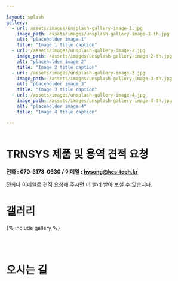 ```yaml
---

layout: splash
gallery:
  - url: assets/images/unsplash-gallery-image-1.jpg
    image_path: assets/images/unsplash-gallery-image-1-th.jpg
    alt: "placeholder image 1"
    title: "Image 1 title caption"
  - url: /assets/images/unsplash-gallery-image-2.jpg
    image_path: /assets/images/unsplash-gallery-image-2-th.jpg
    alt: "placeholder image 2"
    title: "Image 2 title caption"
  - url: /assets/images/unsplash-gallery-image-3.jpg
    image_path: /assets/images/unsplash-gallery-image-3-th.jpg
    alt: "placeholder image 3"
    title: "Image 3 title caption"
  - url: /assets/images/unsplash-gallery-image-4.jpg
    image_path: /assets/images/unsplash-gallery-image-4-th.jpg
    alt: "placeholder image 4"
    title: "Image 4 title caption"

---
```

<figure claass="align-center">
	<img src="{{ site.url }}/assets/images/splash.png" alt="">
</figure>

# TRNSYS 제품 및 용역 견적 요청



**전화 : 070-5173-0630 / 이메일 : hysong@kes-tech.kr**



전화나 이메일로 견적 요청해 주시면 더 빨리 받아 보실 수 있습니다. 

# 갤러리

{% include gallery %}



<figure style="width: 400px" claass="align-left">
	<img src="{{ site.url }}/assets/images/logo.jpg" alt="">
</figure>
<figure style="width: 400px" claass="align-center">
	<img src="{{ site.url }}/assets/images/pic1.jpg" alt="">
</figure>
<figure style="width: 400px" claass="align-right">
	<img src="{{ site.url }}/assets/images/pic2.jpg" alt="">
</figure>

# 오시는 길
<!-- * 카카오맵 - 지도퍼가기 -->
<!-- 1. 지도 노드 -->
<div id="daumRoughmapContainer1708177449511" class="root_daum_roughmap root_daum_roughmap_landing"></div>

<!--
	2. 설치 스크립트
	* 지도 퍼가기 서비스를 2개 이상 넣을 경우, 설치 스크립트는 하나만 삽입합니다.
-->
<script charset="UTF-8" class="daum_roughmap_loader_script" src="https://ssl.daumcdn.net/dmaps/map_js_init/roughmapLoader.js"></script>

<!-- 3. 실행 스크립트 -->
<script charset="UTF-8">
	new daum.roughmap.Lander({
		"timestamp" : "1708177449511",
		"key" : "2i5up",
		"mapWidth" : "640",
		"mapHeight" : "360"
	}).render();
</script>